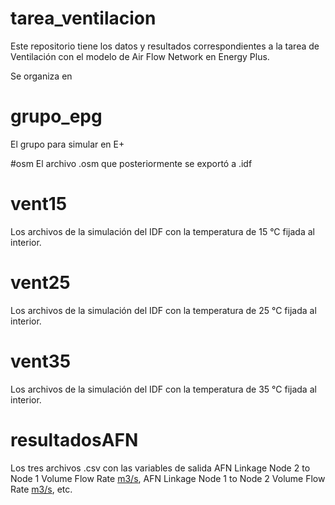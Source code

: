 # tarea_ventilacion
Este repositorio tiene los datos y resultados correspondientes a la tarea de Ventilación con el modelo de Air Flow Network en Energy Plus.

Se organiza en
# grupo_epg
El grupo para simular en E+

#osm
El archivo .osm que posteriormente se exportó a .idf

# vent15
Los archivos de la simulación del IDF con la temperatura de 15 °C fijada al interior.

# vent25
Los archivos de la simulación del IDF con la temperatura de 25 °C fijada al interior.

# vent35
Los archivos de la simulación del IDF con la temperatura de 35 °C fijada al interior.

# resultadosAFN
Los tres archivos .csv con las variables de salida AFN Linkage Node 2 to Node 1 Volume Flow Rate [m3/s](Hourly), AFN Linkage Node 1 to Node 2 Volume Flow Rate [m3/s](Hourly), etc.

